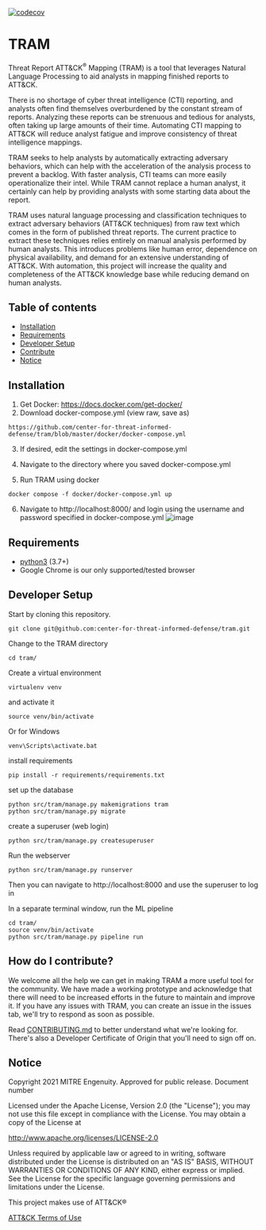 [![codecov](https://codecov.io/gh/center-for-threat-informed-defense/tram/branch/master/graph/badge.svg?token=YISO1NSAMZ)](https://codecov.io/gh/center-for-threat-informed-defense/tram)

# TRAM

Threat Report ATT&CK<sup>®</sup> Mapping (TRAM) is a tool that leverages Natural Language Processing to aid analysts in mapping finished reports to ATT&CK. 

There is no shortage of cyber threat intelligence (CTI) reporting, and analysts often find themselves overburdened by the constant stream of reports. Analyzing these reports can be strenuous and tedious for analysts, often taking up large amounts of their time. Automating CTI mapping to ATT&CK will reduce analyst fatigue and improve consistency of threat intelligence mappings. 

TRAM seeks to help analysts by automatically extracting adversary behaviors, which can help with the acceleration of the analysis process to prevent a backlog.  With faster analysis, CTI teams can more easily operationalize their intel. While TRAM cannot replace a human analyst, it certainly can help by providing analysts with some starting data about the report.

TRAM uses natural language processing and classification techniques to extract adversary behaviors (ATT&CK techniques) from raw text which comes in the form of published threat reports. The current practice to extract these techniques relies entirely on manual analysis performed by human analysts. This introduces problems like human error, dependence on physical availability, and demand for an extensive understanding of ATT&CK. With automation, this project will increase the quality and completeness of the ATT&CK knowledge base while reducing demand on human analysts. 

## Table of contents
* [Installation](#installation)
* [Requirements](#requirements)
* [Developer Setup](#developer-setup)
* [Contribute](#how-do-i-contribute)
* [Notice](#notice)

## Installation
1. Get Docker: https://docs.docker.com/get-docker/
2. Download docker-compose.yml (view raw, save as)
```
https://github.com/center-for-threat-informed-defense/tram/blob/master/docker/docker-compose.yml
```
3. If desired, edit the settings in docker-compose.yml
4. Navigate to the directory where you saved docker-compose.yml

5. Run TRAM using docker
```
docker compose -f docker/docker-compose.yml up
```

6. Navigate to http://localhost:8000/ and login using the username and password specified in docker-compose.yml
![image](https://user-images.githubusercontent.com/2951827/129959436-d36e8d1f-fe74-497e-b549-a74be8d140ca.png)


## Requirements
- [python3](https://www.python.org/) (3.7+)
- Google Chrome is our only supported/tested browser

## Developer Setup
Start by cloning this repository.
```
git clone git@github.com:center-for-threat-informed-defense/tram.git
```
Change to the TRAM directory
```
cd tram/
```
Create a virtual environment
```
virtualenv venv
```
and activate it
```
source venv/bin/activate
```
Or for Windows
```
venv\Scripts\activate.bat
```
install requirements
```
pip install -r requirements/requirements.txt
```
set up the database
```
python src/tram/manage.py makemigrations tram
python src/tram/manage.py migrate
```
create a superuser (web login)
```
python src/tram/manage.py createsuperuser
```
Run the webserver
```
python src/tram/manage.py runserver 
```
Then you can navigate to http://localhost:8000 and use the superuser to log in

In a separate terminal window, run the ML pipeline
```
cd tram/
source venv/bin/activate
python src/tram/manage.py pipeline run
```

## How do I contribute?

We welcome all the help we can get in making TRAM a more useful tool for the community. 
We have made a working prototype and acknowledge that there will need to be increased efforts in the future to maintain 
and improve it.
If you have any issues with TRAM, you can create an issue in the issues tab, we'll try to respond as soon as possible.

Read [CONTRIBUTING.md](CONTRIBUTING.md) to better understand what we're looking for. 
There's also a Developer Certificate of Origin that you'll need to sign off on.

## Notice
Copyright 2021 MITRE Engenuity. Approved for public release. Document number 

Licensed under the Apache License, Version 2.0 (the "License"); you may not use this file except in compliance with the License. You may obtain a copy of the License at

http://www.apache.org/licenses/LICENSE-2.0

Unless required by applicable law or agreed to in writing, software distributed under the License is distributed on an "AS IS" BASIS, WITHOUT WARRANTIES OR CONDITIONS OF ANY KIND, either express or implied. See the License for the specific language governing permissions and limitations under the License.

This project makes use of ATT&CK®

[ATT&CK Terms of Use](https://attack.mitre.org/resources/terms-of-use/)
